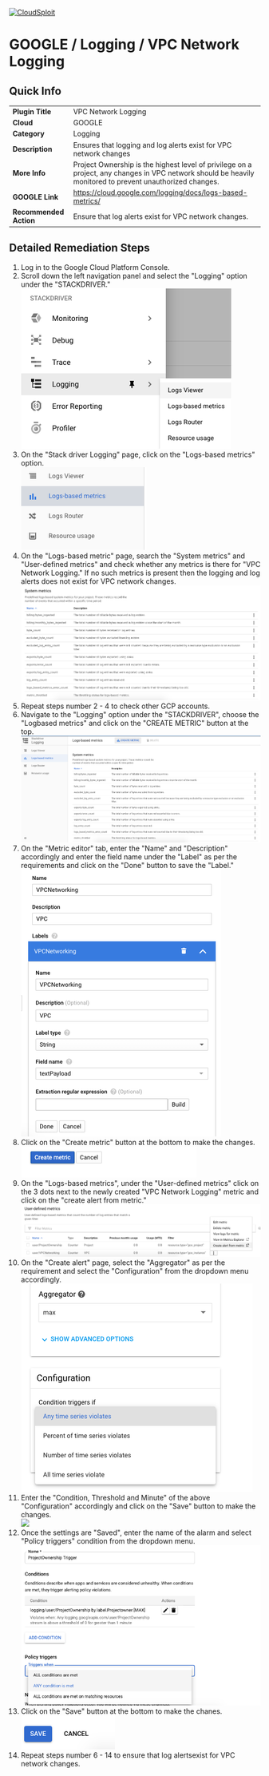 [![CloudSploit](https://cloudsploit.com/img/logo-new-big-text-100.png "CloudSploit")](https://cloudsploit.com)

# GOOGLE / Logging / VPC Network Logging

## Quick Info

| | |
|-|-|
| **Plugin Title** | VPC Network Logging |
| **Cloud** | GOOGLE |
| **Category** | Logging |
| **Description** | Ensures that logging and log alerts exist for VPC network changes |
| **More Info** | Project Ownership is the highest level of privilege on a project, any changes in VPC network should be heavily monitored to prevent unauthorized changes. |
| **GOOGLE Link** | https://cloud.google.com/logging/docs/logs-based-metrics/ |
| **Recommended Action** | Ensure that log alerts exist for VPC network changes. |

## Detailed Remediation Steps
1. Log in to the Google Cloud Platform Console.
2. Scroll down the left navigation panel and select the "Logging" option under the "STACKDRIVER."</br> <img src="/resources/google/logging/vpc-network-logging/step2.png"/>
3. On the "Stack driver Logging" page, click on the "Logs-based metrics" option.</br> <img src="/resources/google/logging/vpc-network-logging/step3.png"/>
4. On the "Logs-based metric" page, search the "System metrics" and "User-defined metrics" and check whether any metrics is there for "VPC Network Logging." If no such metrics is present then the logging and log alerts does not exist for VPC network changes. </br> <img src="/resources/google/logging/vpc-network-logging/step4.png"/>
5. Repeat steps number 2 - 4 to check other GCP accounts.</br>
6. Navigate to the "Logging" option under the "STACKDRIVER", choose the "Logbased metrics" and click on the "CREATE METRIC" button at the top.</br> <img src="/resources/google/logging/vpc-network-logging/step6.png"/>
7. On the "Metric editor" tab, enter the "Name" and "Description" accordingly and enter the field name under the "Label" as per the requirements and click on the "Done" button to save the "Label."</br> <img src="/resources/google/logging/vpc-network-logging/step7.png"/>
8. Click on the "Create metric" button at the bottom to make the changes.</br> <img src="/resources/google/logging/vpc-network-logging/step8.png"/>
9. On the "Logs-based metrics", under the "User-defined metrics" click on the 3 dots next to the newly created "VPC Network Logging" metric and click on the "create alert from metric."</br> <img src="/resources/google/logging/vpc-network-logging/step9.png"/>
10. On the "Create alert" page, select the "Aggregator" as per the requirement and select the "Configuration" from the dropdown menu accordingly.</br> <img src="/resources/google/logging/vpc-network-logging/step10.png"/>
11. Enter the "Condition, Threshold and Minute" of the above "Configuration" accordingly and click on the "Save" button to make the changes.</br> <img src="/resources/google/vpc-network-logging/step11.png"/>
12. Once the settings are "Saved", enter the name of the alarm and select "Policy triggers" condition from the dropdown menu.</br> <img src="/resources/google/logging/vpc-network-logging/step12.png"/>
13. Click on the "Save" button at the bottom to make the chanes.</br> <img src="/resources/google/logging/vpc-network-logging/step13.png"/>
14. Repeat steps number 6 - 14 to ensure that log alertsexist for VPC network changes.</br>
